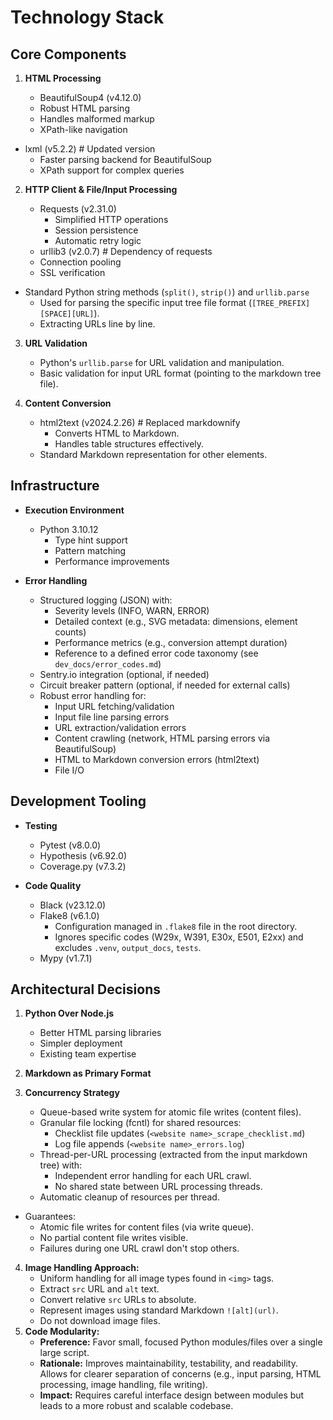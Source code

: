# Technology Stack

## Core Components

1. **HTML Processing**

   - BeautifulSoup4 (v4.12.0)
   - Robust HTML parsing
   - Handles malformed markup
   - XPath-like navigation

- lxml (v5.2.2) # Updated version
  - Faster parsing backend for BeautifulSoup
  - XPath support for complex queries

2. **HTTP Client & File/Input Processing**

   - Requests (v2.31.0)
     - Simplified HTTP operations
     - Session persistence
     - Automatic retry logic
   - urllib3 (v2.0.7) # Dependency of requests
   - Connection pooling
   - SSL verification

- Standard Python string methods (`split()`, `strip()`) and `urllib.parse`
  - Used for parsing the specific input tree file format (`[TREE_PREFIX][SPACE][URL]`).
  - Extracting URLs line by line.

3. **URL Validation**

   - Python's `urllib.parse` for URL validation and manipulation.
   - Basic validation for input URL format (pointing to the markdown tree file).

4. **Content Conversion**
   - html2text (v2024.2.26) # Replaced markdownify
     - Converts HTML to Markdown.
     - Handles table structures effectively.
   - Standard Markdown representation for other elements.

## Infrastructure

- **Execution Environment**

  - Python 3.10.12
    - Type hint support
    - Pattern matching
    - Performance improvements

- **Error Handling**
  - Structured logging (JSON) with:
    - Severity levels (INFO, WARN, ERROR)
    - Detailed context (e.g., SVG metadata: dimensions, element counts)
    - Performance metrics (e.g., conversion attempt duration)
    - Reference to a defined error code taxonomy (see `dev_docs/error_codes.md`)
  - Sentry.io integration (optional, if needed)
  - Circuit breaker pattern (optional, if needed for external calls)
  - Robust error handling for:
    - Input URL fetching/validation
    - Input file line parsing errors
    - URL extraction/validation errors
    - Content crawling (network, HTML parsing errors via BeautifulSoup)
    - HTML to Markdown conversion errors (html2text)
    - File I/O

## Development Tooling

- **Testing**

  - Pytest (v8.0.0)
  - Hypothesis (v6.92.0)
  - Coverage.py (v7.3.2)

- **Code Quality**
  - Black (v23.12.0)
  - Flake8 (v6.1.0)
    - Configuration managed in `.flake8` file in the root directory.
    - Ignores specific codes (W29x, W391, E30x, E501, E2xx) and excludes `.venv`, `output_docs`, `tests`.
  - Mypy (v1.7.1)

## Architectural Decisions

1. **Python Over Node.js**

   - Better HTML parsing libraries
   - Simpler deployment
   - Existing team expertise

2. **Markdown as Primary Format**

3. **Concurrency Strategy**

   - Queue-based write system for atomic file writes (content files).
   - Granular file locking (fcntl) for shared resources:
     - Checklist file updates (`<website name>_scrape_checklist.md`)
     - Log file appends (`<website name>_errors.log`)
   - Thread-per-URL processing (extracted from the input markdown tree) with:
     - Independent error handling for each URL crawl.
     - No shared state between URL processing threads.
   - Automatic cleanup of resources per thread.

- Guarantees:
  - Atomic file writes for content files (via write queue).
  - No partial content file writes visible.
  - Failures during one URL crawl don't stop others.

4. **Image Handling Approach:**
   - Uniform handling for all image types found in `<img>` tags.
   - Extract `src` URL and `alt` text.
   - Convert relative `src` URLs to absolute.
   - Represent images using standard Markdown `![alt](url)`.
   - Do not download image files.
5. **Code Modularity:**
   - **Preference:** Favor small, focused Python modules/files over a single large script.
   - **Rationale:** Improves maintainability, testability, and readability. Allows for clearer separation of concerns (e.g., input parsing, HTML processing, image handling, file writing).
   - **Impact:** Requires careful interface design between modules but leads to a more robust and scalable codebase.
